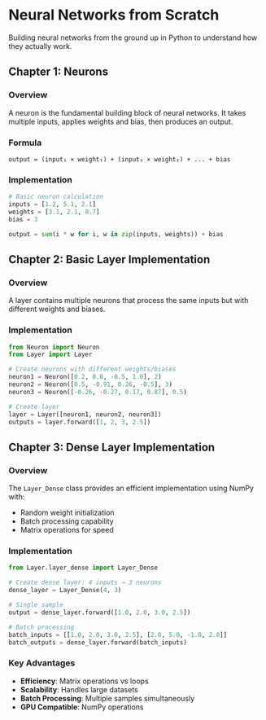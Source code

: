 # Neural Networks from Scratch

Building neural networks from the ground up in Python to understand how they actually work.

## Chapter 1: Neurons

### Overview
A neuron is the fundamental building block of neural networks. It takes multiple inputs, applies weights and bias, then produces an output.

### Formula
```
output = (input₁ × weight₁) + (input₂ × weight₂) + ... + bias
```

### Implementation
```python
# Basic neuron calculation
inputs = [1.2, 5.1, 2.1]
weights = [3.1, 2.1, 8.7]
bias = 3

output = sum(i * w for i, w in zip(inputs, weights)) + bias
```

## Chapter 2: Basic Layer Implementation

### Overview
A layer contains multiple neurons that process the same inputs but with different weights and biases.

### Implementation
```python
from Neuron import Neuron
from Layer import Layer

# Create neurons with different weights/biases
neuron1 = Neuron([0.2, 0.8, -0.5, 1.0], 2)
neuron2 = Neuron([0.5, -0.91, 0.26, -0.5], 3)
neuron3 = Neuron([-0.26, -0.27, 0.17, 0.87], 0.5)

# Create layer
layer = Layer([neuron1, neuron2, neuron3])
outputs = layer.forward([1, 2, 3, 2.5])
```

## Chapter 3: Dense Layer Implementation

### Overview
The `Layer_Dense` class provides an efficient implementation using NumPy with:
- Random weight initialization
- Batch processing capability
- Matrix operations for speed

### Implementation
```python
from Layer.layer_dense import Layer_Dense

# Create dense layer: 4 inputs → 3 neurons
dense_layer = Layer_Dense(4, 3)

# Single sample
output = dense_layer.forward([1.0, 2.0, 3.0, 2.5])

# Batch processing
batch_inputs = [[1.0, 2.0, 3.0, 2.5], [2.0, 5.0, -1.0, 2.0]]
batch_outputs = dense_layer.forward(batch_inputs)
```

### Key Advantages
- **Efficiency**: Matrix operations vs loops
- **Scalability**: Handles large datasets
- **Batch Processing**: Multiple samples simultaneously
- **GPU Compatible**: NumPy operations
